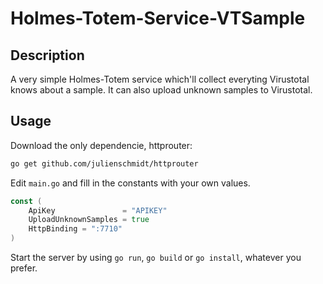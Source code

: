 # Holmes-Totem-Service-VTSample

## Description

A very simple Holmes-Totem service which'll collect everyting Virustotal knows about a sample.
It can also upload unknown samples to Virustotal.

## Usage

Download the only dependencie, httprouter:
```bash
go get github.com/julienschmidt/httprouter
```
Edit `main.go` and fill in the constants with your own values.
```go
const (
	ApiKey               = "APIKEY"
	UploadUnknownSamples = true
	HttpBinding = ":7710"
)
```
Start the server by using `go run`, `go build` or `go install`, whatever you prefer.